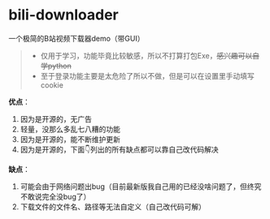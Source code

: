 # bili-downloader
一个极简的B站视频下载器demo（带GUI）

> - 仅用于学习，功能毕竟比较敏感，所以不打算打包Exe，<del>感兴趣可以自学python</del>
> - 至于登录功能主要是太危险了所以不做，但是可以在设置里手动填写cookie

**优点**：
1. 因为是开源的，无广告
2. 轻量，没那么多乱七八糟的功能
3. 因为是开源的，能不断维护更新
4. 因为是开源的，下面👇列出的所有缺点都可以靠自己改代码解决

**缺点**：
1. 可能会由于网络问题出bug（目前最新版我自己用的已经没啥问题了，但终究不敢说完全没bug了）
2. 下载文件的文件名、路径等无法自定义（自己改代码可解）
